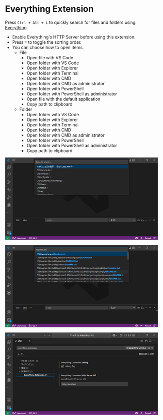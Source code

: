 # Everything Extension

Press `Ctrl + Alt + L` to quickly search for files and folders using [Everything](https://www.voidtools.com/).

- Enable Everything's HTTP Server before using this extension.
- Press `*` to toggle the sorting order.
- You can choose how to open items.
  - File
    - Open file with VS Code
    - Open folder with VS Code
    - Open folder with Explorer
    - Open folder with Terminal
    - Open folder with CMD
    - Open folder with CMD as administrator
    - Open folder with PowerShell
    - Open folder with PowerShell as administrator
    - Open file with the default application
    - Copy path to clipboard
  - Folder
    - Open folder with VS Code
    - Open folder with Explorer
    - Open folder with Terminal
    - Open folder with CMD
    - Open folder with CMD as administrator
    - Open folder with PowerShell
    - Open folder with PowerShell as administrator
    - Copy path to clipboard

![ee01](https://github.com/taizod1024/vscode-everything-extension/blob/main/images/ee01.png?raw=true)

![ee02](https://github.com/taizod1024/vscode-everything-extension/blob/main/images/ee02.png?raw=true)

![ee03](https://github.com/taizod1024/vscode-everything-extension/blob/main/images/ee03.png?raw=true)
